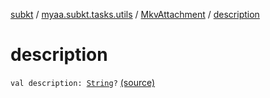 [subkt](../../index.md) / [myaa.subkt.tasks.utils](../index.md) / [MkvAttachment](index.md) / [description](./description.md)

# description

`val description: `[`String`](https://kotlinlang.org/api/latest/jvm/stdlib/kotlin/-string/index.html)`?` [(source)](https://github.com/Myaamori/SubKt/blob/0.1.11/src/main/kotlin/myaa/subkt/tasks/utils/mkvmerge.kt#L23)